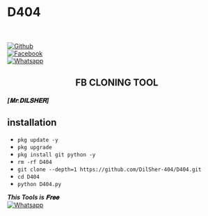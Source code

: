 # D404
<b></b> </br> <br>[![Github](https://img.shields.io/badge/Github-DilSher-dimgray?style=flat-square&logo=github)](https://github.com/DilSher-404)<br> [![Facebook](https://img.shields.io/badge/Facebook-DilSher-blue?style=flat-square&logo=facebook)](https://www.facebook.com/dilsher.404)<br> [![Whatsapp](https://img.shields.io/badge/Whatsapp-DilSher-deepgreen?style=flat-square&logo=whatsapp)](https://wa.me/+923259678489)


<h2 align="center">  FB CLONING TOOL </h2>


   ##### <b>[𝐌𝐫:𝐃𝐈𝐋𝐒𝐇𝐄𝐑]</b>

## <b>installation</b>

- `pkg update -y`
- `pkg upgrade`
- `pkg install git python -y`
- `rm -rf D404`
- `git clone --depth=1 https://github.com/DilSher-404/D404.git`
- `cd D404`
- `python D404.py`



 ___This Tools is 𝐅𝐫𝐞𝐞___</br>
 [![Whatsapp](https://img.shields.io/badge/Whatsapp-DilSher-deepgreen?style=flat-square&logo=whatsapp)](https://wa.me/+923259678489)
